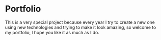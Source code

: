 # Portfolio

This is a very special project because every year I try to create a new one using new technologies and trying to make it look amazing, so welcome to my portfolio, I hope you like it as much as I do.
